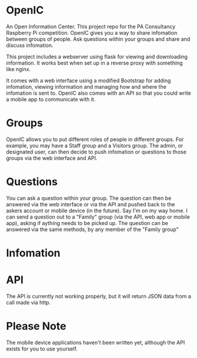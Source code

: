 OpenIC
======

An Open Information Center.
This project repo for the PA Consultancy Raspberry Pi competition.
OpenIC gives you a way to share infomation between groups of people. Ask questions within your groups and share and discuss infomation.

This project includes a webserver using flask for viewing and downloading information.
It works best when set up in a reverse proxy with something like nginx.

It comes with a web interface using a modified Bootstrap for adding infomation, viewing information and managing how and where the infomation is sent to.
OpenIC also comes with an API so that you could write a mobile app to communicate with it.

Groups
======

OpenIC allows you to put different roles of people in different groups. 
For example, you may have a Staff group and a Visitors group.
The admin, or designated user, can then decide to push infomation or questions to those groups via the web interface and API.

Questions
=========
You can ask a question within your group. The question can then be answered via the web interface or via the API and pushed back to the askers account or mobile device (in the future).
Say I'm on my way home. I can send a question out to a "Family" group (via the API, web app or mobile app), asking if aything needs to be picked up. The question can be answered via the same methods, by any member of the "Family group"

Infomation
==========

API
===

The API is currently not working properly, but it will return JSON data from a call made via http.

Please Note
===========

The mobile device applications haven't been written yet, although the API exists for you to use yourself.
